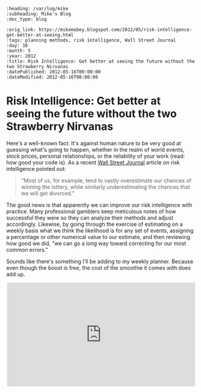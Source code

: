 ```{eval-rst}
:heading: /var/log/mike
:subheading: Mike's Blog
:doc_type: blog

:orig_link: https://mikemabey.blogspot.com/2012/05/risk-intelligence-get-better-at-seeing.html
:tags: planning methods, risk intelligence, Wall Street Journal
:day: 16
:month: 5
:year: 2012
:title: Risk Intelligence: Get better at seeing the future without the two Strawberry Nirvanas
:datePublished: 2012-05-16T00:00:00
:dateModified: 2012-05-16T00:00:00
```
# Risk Intelligence: Get better at seeing the future without the two Strawberry Nirvanas

Here's a well-known fact: It's against human nature to be very good at guessing what's going to happen, whether in the
realm of world events, stock prices, personal relationships, or the reliability of your work (read: how good your code
is). As a recent [Wall Street Journal](http://online.wsj.com/article/SB10001424052702304451104577392270431239772.html)
article on risk intelligence pointed out:

> "Most of us, for example, tend to vastly overestimate our chances of winning the lottery, while similarly
  underestimating the chances that we will get divorced."

The good news is that apparently we can improve our risk intelligence with practice. Many professional gamblers keep
meticulous notes of how successful they were so they can analyze their methods and adjust accordingly. Likewise, by
going through the exercise of estimating on a weekly basis what we think the likelihood is for any set of events,
assigning a percentage or other numerical value to our estimate, and then reviewing how good we did, "we can go a long
way toward correcting for our most common errors."

Sounds like there's something I'll be adding to my weekly planner. Because even though the boost is free, the cost of
the smoothie it comes with does add up.

<center>
<iframe allowfullscreen="" frameborder="0" height="276" mozallowfullscreen="" src="http://player.vimeo.com/video/27820595" webkitallowfullscreen="" width="500"></iframe>
</center>
